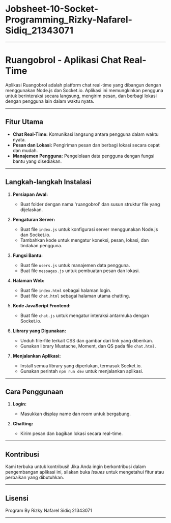 # Jobsheet-10-Socket-Programming_Rizky-Nafarel-Sidiq_21343071

---

# Ruangobrol - Aplikasi Chat Real-Time



Aplikasi Ruangobrol adalah platform chat real-time yang dibangun dengan menggunakan Node.js dan Socket.io. Aplikasi ini memungkinkan pengguna untuk berinteraksi secara langsung, mengirim pesan, dan berbagi lokasi dengan pengguna lain dalam waktu nyata.

---

## Fitur Utama

- **Chat Real-Time:** Komunikasi langsung antara pengguna dalam waktu nyata.
- **Pesan dan Lokasi:** Pengiriman pesan dan berbagi lokasi secara cepat dan mudah.
- **Manajemen Pengguna:** Pengelolaan data pengguna dengan fungsi bantu yang disediakan.

---

## Langkah-langkah Instalasi

1. **Persiapan Awal:**
    - Buat folder dengan nama 'ruangobrol' dan susun struktur file yang dijelaskan.

2. **Pengaturan Server:**
    - Buat file `index.js` untuk konfigurasi server menggunakan Node.js dan Socket.io.
    - Tambahkan kode untuk mengatur koneksi, pesan, lokasi, dan tindakan pengguna.

3. **Fungsi Bantu:**
    - Buat file `users.js` untuk manajemen data pengguna.
    - Buat file `messages.js` untuk pembuatan pesan dan lokasi.

4. **Halaman Web:**
    - Buat file `index.html` sebagai halaman login.
    - Buat file `chat.html` sebagai halaman utama chatting.

5. **Kode JavaScript Frontend:**
    - Buat file `chat.js` untuk mengatur interaksi antarmuka dengan Socket.io.

6. **Library yang Digunakan:**
    - Unduh file-file terkait CSS dan gambar dari link yang diberikan.
    - Gunakan library Mustache, Moment, dan QS pada file `chat.html`.

7. **Menjalankan Aplikasi:**
    - Install semua library yang diperlukan, termasuk Socket.io.
    - Gunakan perintah `npm run dev` untuk menjalankan aplikasi.

---

## Cara Penggunaan

1. **Login:**
    - Masukkan display name dan room untuk bergabung.

2. **Chatting:**
    - Kirim pesan dan bagikan lokasi secara real-time.

---

## Kontribusi

Kami terbuka untuk kontribusi! Jika Anda ingin berkontribusi dalam pengembangan aplikasi ini, silakan buka *Issues* untuk mengetahui fitur atau perbaikan yang dibutuhkan.

---

## Lisensi

Program By Rizky Nafarel Sidiq 21343071


---

